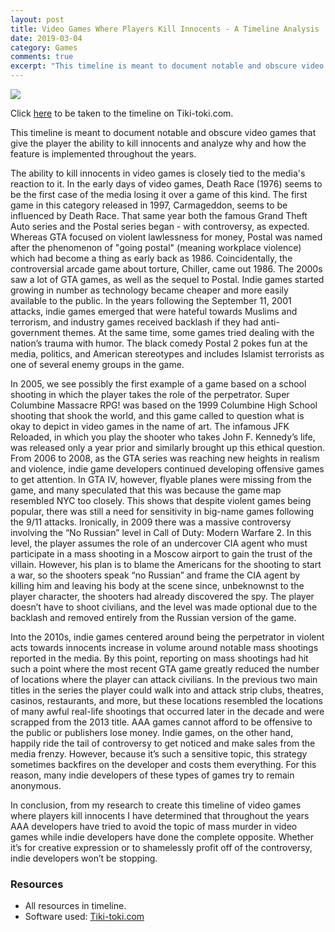 ```yaml
---
layout: post
title: Video Games Where Players Kill Innocents - A Timeline Analysis
date: 2019-03-04
category: Games
comments: true
excerpt: "This timeline is meant to document notable and obscure video games that give the player the ability to kill innocents and analyze why and how the feature is implemented throughout the years. It was made for a project in my Social Impacts of Video Games course."
---
```


<img src="https://lizlorena.com/img/gametimeline.png" class="img-fluid">
<p class="caption">Click <a href="https://www.tiki-toki.com/timeline/entry/1203969/Video-Games-Where-Players-Kill-Innocents/" target="_blank">here</a> to be taken to the timeline on Tiki-toki.com.</p>

<p><first-letter>T</first-letter>his timeline is meant to document notable and obscure video games that give the player the ability to kill innocents and analyze why and how the feature is implemented throughout the years.</p>

<p>The ability to kill innocents in video games is closely tied to the media's reaction to it. In the early days of video games, Death Race (1976) seems to be the first case of the media losing it over a game of this kind. The first game in this category released in 1997, Carmageddon, seems to be influenced by Death Race. That same year both the famous Grand Theft Auto series and the Postal series began - with controversy, as expected. Whereas GTA focused on violent lawlessness for money, Postal was named after the phenomenon of "going postal" (meaning workplace violence) which had become a thing as early back as 1986. Coincidentally, the controversial arcade game about torture, Chiller, came out 1986. The 2000s saw a lot of GTA games, as well as the sequel to Postal. Indie games started growing in number as technology became cheaper and more easily available to the public. In the years following the September 11, 2001 attacks, indie games emerged that were hateful towards Muslims and terrorism, and industry games received backlash if they had anti-government themes. At the same time, some games tried dealing with the nation’s trauma with humor. The black comedy Postal 2 pokes fun at the media, politics, and American stereotypes and includes Islamist terrorists as one of several enemy groups in the game.</p> 

<p>In 2005, we see possibly the first example of a game based on a school shooting in which the player takes the role of the perpetrator. Super Columbine Massacre RPG! was based on the 1999 Columbine High School shooting that shook the world, and this game called to question what is okay to depict in video games in the name of art. The infamous JFK Reloaded, in which you play the shooter who takes John F. Kennedy’s life, was released only a year prior and similarly brought up this ethical question. From 2006 to 2008, as the GTA series was reaching new heights in realism and violence, indie game developers continued developing offensive games to get attention. In GTA IV, however, flyable planes were missing from the game, and many speculated that this was because the game map resembled NYC too closely. This shows that despite violent games being popular, there was still a need for sensitivity in big-name games following the 9/11 attacks. Ironically, in 2009 there was a massive controversy involving the “No Russian” level in Call of Duty: Modern Warfare 2. In this level, the player assumes the role of an undercover CIA agent who must participate in a mass shooting in a Moscow airport to gain the trust of the villain. However, his plan is to blame the Americans for the shooting to start a war, so the shooters speak “no Russian” and frame the CIA agent by killing him and leaving his body at the scene since, unbeknownst to the player character, the shooters had already discovered the spy. The player doesn’t have to shoot civilians, and the level was made optional due to the backlash and removed entirely from the Russian version of the game.</p>

<p>Into the 2010s, indie games centered around being the perpetrator in violent acts towards innocents increase in volume around notable mass shootings reported in the media. By this point, reporting on mass shootings had hit such a point where the most recent GTA game greatly reduced the number of locations where the player can attack civilians. In the previous two main titles in the series the player could walk into and attack strip clubs, theatres, casinos, restaurants, and more, but these locations resembled the locations of many awful real-life shootings that occurred later in the decade and were scrapped from the 2013 title. AAA games cannot afford to be offensive to the public or publishers lose money. Indie games, on the other hand, happily ride the tail of controversy to get noticed and make sales from the media frenzy. However, because it’s such a sensitive topic, this strategy sometimes backfires on the developer and costs them everything. For this reason, many indie developers of these types of games try to remain anonymous.</p> 

<p>In conclusion, from my research to create this timeline of video games where players kill innocents I have determined that throughout the years AAA developers have tried to avoid the topic of mass murder in video games while indie developers have done the complete opposite. Whether it’s for creative expression or to shamelessly profit off of the controversy, indie developers won’t be stopping.</p>

<h3>Resources</h3>

<ul>
	<li>All resources in timeline.</li>
	<li>Software used: <a href="https://tiki-toki.com" target="_blank">Tiki-toki.com</a></li>
</ul>
